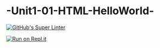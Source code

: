 # -Unit1-01-HTML-HelloWorld-
[![GitHub's Super Linter](https://github.com/ICD20-Digital-Tech-Innovations-DaronM/-Unit1-01-HTML-HelloWorld/workflows/GitHub's%20Super%20Linter/badge.svg)](https://github.com/ICD20-Digital-Tech-Innovations-DaronM/-Unit1-01-HTML-HelloWorld/actions)


[![Run on Repl.it](https://repl.it/badge/github/ICD20-Digital-Tech-Innovations-DaronM/-Unit1-01-HTML-HelloWorld)](https://repl.it/github/ICD20-Digital-Tech-Innovations-DaronM/-Unit1-01-HTML-HelloWorld)

